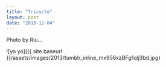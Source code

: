 ```yaml
---
title: "Tricycle"
layout: post
date: "2013-12-04"
---
```


Photo by Riu…

![yo yo]({{ site.baseurl }}/assets/images/2013/tumblr_inline_mx956xzBFg1qlj3bd.jpg)
